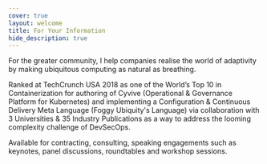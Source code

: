 ```yaml
---
cover: true
layout: welcome
title: For Your Information
hide_description: true
---
```


For the greater community, I help companies realise the world of adaptivity by making ubiquitous computing as natural as breathing.

Ranked at TechCrunch USA 2018 as one of the World’s Top 10 in Containerization for authoring of Cyvive (Operational & Governance Platform for Kubernetes) and implementing a Configuration & Continuous Delivery Meta Language (Foggy Ubiquity's Language) via collaboration with 3 Universities & 35 Industry Publications as a way to address the looming complexity challenge of DevSecOps.

Available for contracting, consulting, speaking engagements such as keynotes, panel discussions, roundtables and workshop sessions.

<!--posts-->



